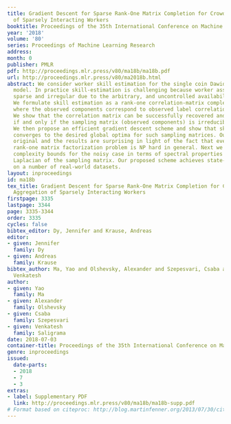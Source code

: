 ```yaml
---
title: Gradient Descent for Sparse Rank-One Matrix Completion for Crowd-Sourced Aggregation
  of Sparsely Interacting Workers
booktitle: Proceedings of the 35th International Conference on Machine Learning
year: '2018'
volume: '80'
series: Proceedings of Machine Learning Research
address: 
month: 0
publisher: PMLR
pdf: http://proceedings.mlr.press/v80/ma18b/ma18b.pdf
url: http://proceedings.mlr.press/v80/ma2018b.html
abstract: We consider worker skill estimation for the single coin Dawid-Skene crowdsourcing
  model. In practice skill-estimation is challenging because worker assignments are
  sparse and irregular due to the arbitrary, and uncontrolled availability of workers.
  We formulate skill estimation as a rank-one correlation-matrix completion problem,
  where the observed components correspond to observed label correlation between workers.
  We show that the correlation matrix can be successfully recovered and skills identifiable
  if and only if the sampling matrix (observed components) is irreducible and aperiodic.
  We then propose an efficient gradient descent scheme and show that skill estimates
  converges to the desired global optima for such sampling matrices. Our proof is
  original and the results are surprising in light of the fact that even the weighted
  rank-one matrix factorization problem is NP hard in general. Next we derive sample
  complexity bounds for the noisy case in terms of spectral properties of the signless
  Laplacian of the sampling matrix. Our proposed scheme achieves state-of-art performance
  on a number of real-world datasets.
layout: inproceedings
id: ma18b
tex_title: Gradient Descent for Sparse Rank-One Matrix Completion for Crowd-Sourced
  Aggregation of Sparsely Interacting Workers
firstpage: 3335
lastpage: 3344
page: 3335-3344
order: 3335
cycles: false
bibtex_editor: Dy, Jennifer and Krause, Andreas
editor:
- given: Jennifer
  family: Dy
- given: Andreas
  family: Krause
bibtex_author: Ma, Yao and Olshevsky, Alexander and Szepesvari, Csaba and Saligrama,
  Venkatesh
author:
- given: Yao
  family: Ma
- given: Alexander
  family: Olshevsky
- given: Csaba
  family: Szepesvari
- given: Venkatesh
  family: Saligrama
date: 2018-07-03
container-title: Proceedings of the 35th International Conference on Machine Learning
genre: inproceedings
issued:
  date-parts:
  - 2018
  - 7
  - 3
extras:
- label: Supplementary PDF
  link: http://proceedings.mlr.press/v80/ma18b/ma18b-supp.pdf
# Format based on citeproc: http://blog.martinfenner.org/2013/07/30/citeproc-yaml-for-bibliographies/
---
```

